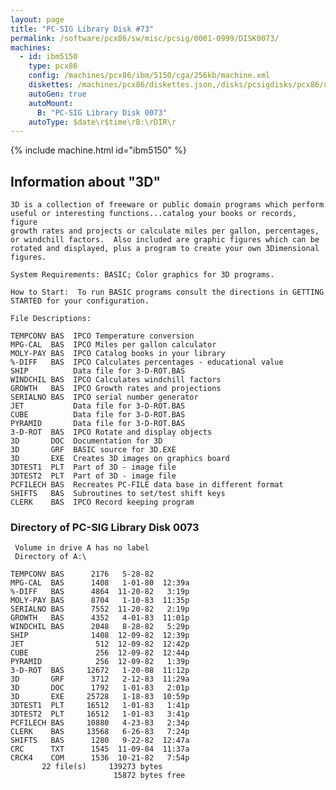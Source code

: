 ```yaml
---
layout: page
title: "PC-SIG Library Disk #73"
permalink: /software/pcx86/sw/misc/pcsig/0001-0999/DISK0073/
machines:
  - id: ibm5150
    type: pcx86
    config: /machines/pcx86/ibm/5150/cga/256kb/machine.xml
    diskettes: /machines/pcx86/diskettes.json,/disks/pcsigdisks/pcx86/diskettes.json
    autoGen: true
    autoMount:
      B: "PC-SIG Library Disk 0073"
    autoType: $date\r$time\rB:\rDIR\r
---
```


{% include machine.html id="ibm5150" %}

## Information about "3D"

    3D is a collection of freeware or public domain programs which perform
    useful or interesting functions...catalog your books or records, figure
    growth rates and projects or calculate miles per gallon, percentages,
    or windchill factors.  Also included are graphic figures which can be
    rotated and displayed, plus a program to create your own 3Dimensional
    figures.
    
    System Requirements: BASIC; Color graphics for 3D programs.
    
    How to Start:  To run BASIC programs consult the directions in GETTING
    STARTED for your configuration.
    
    File Descriptions:
    
    TEMPCONV BAS  IPCO Temperature conversion
    MPG-CAL  BAS  IPCO Miles per gallon calculator
    MOLY-PAY BAS  IPCO Catalog books in your library
    %-DIFF   BAS  IPCO Calculates percentages - educational value
    SHIP          Data file for 3-D-ROT.BAS
    WINDCHIL BAS  IPCO Calculates windchill factors
    GROWTH   BAS  IPCO Growth rates and projections
    SERIALNO BAS  IPCO serial number generator
    JET           Data file for 3-D-ROT.BAS
    CUBE          Data file for 3-D-ROT.BAS
    PYRAMID       Data file for 3-D-ROT.BAS
    3-D-ROT  BAS  IPCO Rotate and display objects
    3D       DOC  Documentation for 3D
    3D       GRF  BASIC source for 3D.EXE
    3D       EXE  Creates 3D images on graphics board
    3DTEST1  PLT  Part of 3D - image file
    3DTEST2  PLT  Part of 3D - image file
    PCFILECH BAS  Recreates PC-FILE data base in different format
    SHIFTS   BAS  Subroutines to set/test shift keys
    CLERK    BAS  IPCO Record keeping program

### Directory of PC-SIG Library Disk 0073

     Volume in drive A has no label
     Directory of A:\

    TEMPCONV BAS      2176   5-28-82
    MPG-CAL  BAS      1408   1-01-80  12:39a
    %-DIFF   BAS      4864  11-20-82   3:19p
    MOLY-PAY BAS      8704   1-10-83  11:35p
    SERIALNO BAS      7552  11-20-82   2:19p
    GROWTH   BAS      4352   4-01-83  11:01p
    WINDCHIL BAS      2048   8-28-82   5:29p
    SHIP              1408  12-09-82  12:39p
    JET                512  12-09-82  12:42p
    CUBE               256  12-09-82  12:44p
    PYRAMID            256  12-09-82   1:39p
    3-D-ROT  BAS     12672   1-20-08  11:12p
    3D       GRF      3712   2-12-83  11:29a
    3D       DOC      1792   1-01-83   2:01p
    3D       EXE     25728   1-18-83  10:59p
    3DTEST1  PLT     16512   1-01-83   1:41p
    3DTEST2  PLT     16512   1-01-83   3:41p
    PCFILECH BAS     10880   4-23-83   2:34p
    CLERK    BAS     13568   6-26-83   7:24p
    SHIFTS   BAS      1280   9-22-82  12:47a
    CRC      TXT      1545  11-09-84  11:37a
    CRCK4    COM      1536  10-21-82   7:54p
           22 file(s)     139273 bytes
                           15872 bytes free
